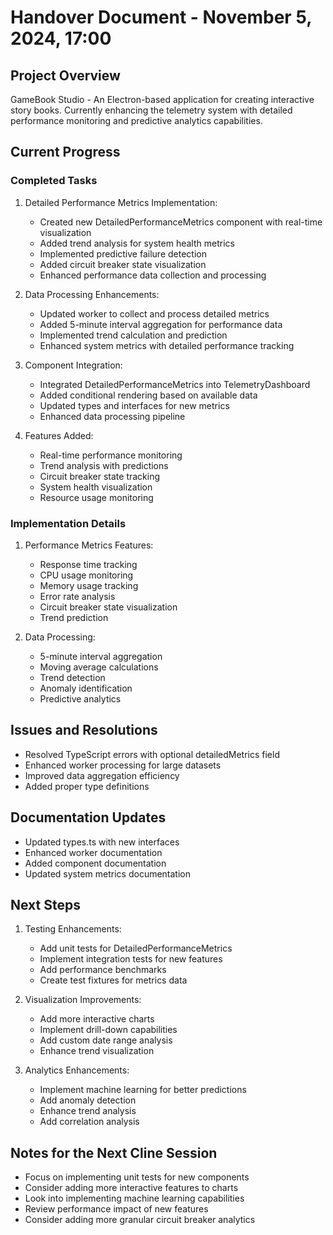 # Handover Document - November 5, 2024, 17:00

## Project Overview
GameBook Studio - An Electron-based application for creating interactive story books. Currently enhancing the telemetry system with detailed performance monitoring and predictive analytics capabilities.

## Current Progress

### Completed Tasks

1. Detailed Performance Metrics Implementation:
   - Created new DetailedPerformanceMetrics component with real-time visualization
   - Added trend analysis for system health metrics
   - Implemented predictive failure detection
   - Added circuit breaker state visualization
   - Enhanced performance data collection and processing

2. Data Processing Enhancements:
   - Updated worker to collect and process detailed metrics
   - Added 5-minute interval aggregation for performance data
   - Implemented trend calculation and prediction
   - Enhanced system metrics with detailed performance tracking

3. Component Integration:
   - Integrated DetailedPerformanceMetrics into TelemetryDashboard
   - Added conditional rendering based on available data
   - Updated types and interfaces for new metrics
   - Enhanced data processing pipeline

4. Features Added:
   - Real-time performance monitoring
   - Trend analysis with predictions
   - Circuit breaker state tracking
   - System health visualization
   - Resource usage monitoring

### Implementation Details

1. Performance Metrics Features:
   - Response time tracking
   - CPU usage monitoring
   - Memory usage tracking
   - Error rate analysis
   - Circuit breaker state visualization
   - Trend prediction

2. Data Processing:
   - 5-minute interval aggregation
   - Moving average calculations
   - Trend detection
   - Anomaly identification
   - Predictive analytics

## Issues and Resolutions
- Resolved TypeScript errors with optional detailedMetrics field
- Enhanced worker processing for large datasets
- Improved data aggregation efficiency
- Added proper type definitions

## Documentation Updates
- Updated types.ts with new interfaces
- Enhanced worker documentation
- Added component documentation
- Updated system metrics documentation

## Next Steps

1. Testing Enhancements:
   - Add unit tests for DetailedPerformanceMetrics
   - Implement integration tests for new features
   - Add performance benchmarks
   - Create test fixtures for metrics data

2. Visualization Improvements:
   - Add more interactive charts
   - Implement drill-down capabilities
   - Add custom date range analysis
   - Enhance trend visualization

3. Analytics Enhancements:
   - Implement machine learning for better predictions
   - Add anomaly detection
   - Enhance trend analysis
   - Add correlation analysis

## Notes for the Next Cline Session
- Focus on implementing unit tests for new components
- Consider adding more interactive features to charts
- Look into implementing machine learning capabilities
- Review performance impact of new features
- Consider adding more granular circuit breaker analytics
